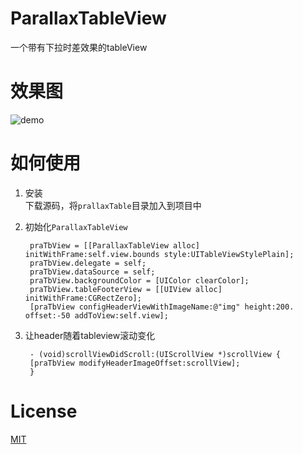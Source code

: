 # ParallaxTableView
一个带有下拉时差效果的tableView

# 效果图
![demo](http://cl.ly/image/1W3A1r0m3r1D/Screen%20Recording%202015-03-26%20at%2011.28%20%E4%B8%8A%E5%8D%88.gif)
# 如何使用
1. 安装<br>
  下载源码，将`prallaxTable`目录加入到项目中  

2. 初始化`ParallaxTableView`  

        praTbView = [[ParallaxTableView alloc] initWithFrame:self.view.bounds style:UITableViewStylePlain];
    	praTbView.delegate = self;
    	praTbView.dataSource = self;
    	praTbView.backgroundColor = [UIColor clearColor];
    	praTbView.tableFooterView = [[UIView alloc] initWithFrame:CGRectZero];
	    [praTbView configHeaderViewWithImageName:@"img" height:200. offset:-50 addToView:self.view];

3. 让header随着tableview滚动变化  

  		- (void)scrollViewDidScroll:(UIScrollView *)scrollView {
	    [praTbView modifyHeaderImageOffset:scrollView];
	  	}

# License
  [MIT](http://choosealicense.com/licenses/mit/)
